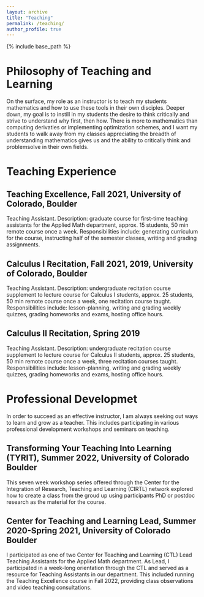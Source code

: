 ```yaml
---
layout: archive
title: "Teaching"
permalink: /teaching/
author_profile: true
---
```


{% include base_path %}

Philosophy of Teaching and Learning
======
On the surface, my role as an instructor is to teach my students mathematics and how to use these tools in their own disciples. Deeper down, my goal is to instill in my students the desire to think critically and strive to understand why first, then how. There is more to mathematics than computing derivaties or implementing optimization schemes, and I want my students to walk away from my classes appreciating the breadth of understanding mathematics gives us and the ability to critically think and problemsolve in their own fields.

Teaching Experience
======

Teaching Excellence, Fall 2021, University of Colorado, Boulder
------
Teaching Assistant. Description: graduate course for first-time teaching assistants for the Applied Math department, approx. 15 students, 50 min remote course once a week. Responsibilities include: generating curriculum for the course, instructing half of the semester classes, writing and grading assignments.

Calculus I Recitation, Fall 2021, 2019, University of Colorado, Boulder
------
Teaching Assistant. Description: undergraduate recitation course supplement to lecture course for Calculus I students, approx. 25 students, 50 min remote course once a week, one recitation course taught. Responsibilities include: lesson-planning, writing and grading weekly quizzes, grading homeworks and exams, hosting office hours.

Calculus II Recitation, Spring 2019
------
Teaching Assistant. Description: undergraduate recitation course supplement to lecture course for Calculus II students, approx. 25 students, 50 min remote course once a week, three recitation courses taught. Responsibilities include: lesson-planning, writing and grading weekly quizzes, grading homeworks and exams, hosting office hours.


Professional Developmet
======
In order to succeed as an effective instructor, I am always seeking out ways to learn and grow as a teacher. This includes participating in various professional development workshops and seminars on teaching.

Transforming Your Teaching Into Learning (TYRIT), Summer 2022, University of Colorado Boulder
------
This seven week workshop series offered through the Center for the Integration of Research, Teaching and Learning (CIRTL) network explored how to create a class from the groud up using participants PhD or postdoc research as the material for the course.

Center for Teaching and Learning Lead, Summer 2020-Spring 2021, University of Colorado Boulder
------
I participated as one of two Center for Teaching and Learning (CTL) Lead Teaching Assistants for the Applied Math department. As Lead, I participated in a week-long orientation through the CTL and served as a resource for Teaching Assistants in our department. This included running the Teaching Excellence course in Fall 2022, providing class observations and video teaching consultations.
